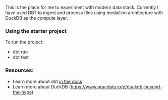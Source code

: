 This is the place for me to experiment with modern data stack. 
Currently I have used DBT to ingest and process files using medallion architecture with DuckDB as the compute layer.

### Using the starter project
To run the project:
- dbt run
- dbt test

### Resources:
- Learn more about dbt [in the docs](https://docs.getdbt.com/docs/introduction)
- Learn more about DuckDB (https://www.pracdata.io/p/duckdb-beyond-the-hype)
